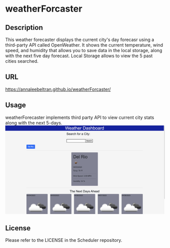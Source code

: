 # weatherForcaster
## Description
This weather forecaster displays the current city's day forecasr using a third-party API called OpenWeather. It shows the current temperature, wind speed, and humidity that allows you to save data in the local storage, along with the next five day forecast. Local Storage allows to view the 5 past cities searched.

## URL
https://annaleebeltran.github.io/weatherForcaster/

## Usage

weatherForecaster implements third party API to view current city stats along with the next 5-days.
![alt text](./assets/weatherimage.png)


## License

Please refer to the LICENSE in the Scheduler repository.